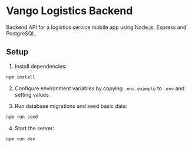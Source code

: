 # Vango Logistics Backend

Backend API for a logistics service mobile app using Node.js, Express and PostgreSQL.

## Setup

1. Install dependencies:
```bash
npm install
```

2. Configure environment variables by copying `.env.example` to `.env` and setting values.

3. Run database migrations and seed basic data:
```bash
npm run seed
```

4. Start the server:
```bash
npm run dev
```
